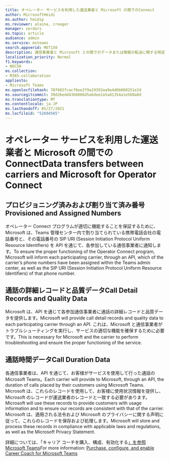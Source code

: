 ```yaml
---
title: オペレーター サービスを利用した運送業者と Microsoft の間でのConnect
author: MicrosoftHeidi
ms.author: heidip
ms.reviewer: alaina, creager
manager: serdars
ms.topic: article
audience: admin
ms.service: msteams
search.appverid: MET150
description: 通信事業者と Microsoft との間でのデータまたは情報の転送に関する特定のプライバシー情報(特にオペレーターとオペレーターとの関係) Connect。
localization_priority: Normal
f1.keywords:
- NOCSH
ms.collection:
- M365-collaboration
appliesto:
- Microsoft Teams
ms.openlocfilehash: 78f602fcacf6ee2f9a29393aa9a4d6b860251e2d
ms.sourcegitcommit: 39d26edd43b6066d5a6dee2a5ad1354a1e560a0d
ms.translationtype: MT
ms.contentlocale: ja-JP
ms.lasthandoff: 05/27/2021
ms.locfileid: "52694565"
---
```

# <a name="data-transfers-between-carriers-and-microsoft-for-operator-connect"></a><span data-ttu-id="0348d-103">オペレーター サービスを利用した運送業者と Microsoft の間でのConnect</span><span class="sxs-lookup"><span data-stu-id="0348d-103">Data transfers between carriers and Microsoft for Operator Connect</span></span>

## <a name="provisioned-and-assigned-numbers"></a><span data-ttu-id="0348d-104">プロビジョニング済みおよび割り当て済み番号</span><span class="sxs-lookup"><span data-stu-id="0348d-104">Provisioned and Assigned Numbers</span></span>

<span data-ttu-id="0348d-105">オペレーター Connect プログラムが適切に機能することを保証するために、Microsoft は、Teams 管理センター内で割り当てられている携帯電話会社の電話番号と、その電話番号の SIP URI (Session Initiation Protocol Uniform Resource Identifiers) を API を通じて、各参加している通信事業者に通知します。</span><span class="sxs-lookup"><span data-stu-id="0348d-105">To ensure the proper functioning of the Operator Connect program, Microsoft will inform each participating carrier, through an API, which of the carrier’s phone numbers have been assigned within the Teams admin center, as well as the SIP URI (Session Initiation Protocol Uniform Resource Identifiers) of that phone number.</span></span>

## <a name="call-detail-records-and-quality-data"></a><span data-ttu-id="0348d-106">通話の詳細レコードと品質データ</span><span class="sxs-lookup"><span data-stu-id="0348d-106">Call Detail Records and Quality Data</span></span>

<span data-ttu-id="0348d-107">Microsoft は、API を通じて各参加通信事業者に通話の詳細レコードと品質データを提供します。</span><span class="sxs-lookup"><span data-stu-id="0348d-107">Microsoft will provide call detail records and quality data to each participating carrier through an API.</span></span> <span data-ttu-id="0348d-108">これは、Microsoft と通信事業者がトラブルシューティングを実行し、サービスの適切な機能を確保するために必要です。</span><span class="sxs-lookup"><span data-stu-id="0348d-108">This is necessary for Microsoft and the carrier to perform troubleshooting and ensure the proper functioning of the service.</span></span>

## <a name="call-duration-data"></a><span data-ttu-id="0348d-109">通話時間データ</span><span class="sxs-lookup"><span data-stu-id="0348d-109">Call Duration Data</span></span>

<span data-ttu-id="0348d-110">各通信事業者は、API を通じて、お客様がサービスを使用して行った通話のMicrosoft Teams。</span><span class="sxs-lookup"><span data-stu-id="0348d-110">Each carrier will provide to Microsoft, through an API, the duration of calls placed by their customers using Microsoft Teams.</span></span> <span data-ttu-id="0348d-111">Microsoft は、これらのレコードを使用して、お客様に使用状況情報を提供し、Microsoft のレコードが運送業者のレコードと一致する必要があります。</span><span class="sxs-lookup"><span data-stu-id="0348d-111">Microsoft will use these records to provide customers with usage information and to ensure our records are consistent with that of the carrier.</span></span> <span data-ttu-id="0348d-112">Microsoft は、適用される法令および Microsoft のプライバシーに関する声明に従って、これらのレコードを保存および処理します。</span><span class="sxs-lookup"><span data-stu-id="0348d-112">Microsoft will store and process these records in compliance with applicable laws and regulations, as well as the Microsoft Privacy Statement.</span></span>

<span data-ttu-id="0348d-113">詳細については、「キャリア コーチを購入、構成、有効化する[」を参照Microsoft Teams](career-coach.md)</span><span class="sxs-lookup"><span data-stu-id="0348d-113">For more information: [Purchase, configure, and enable Career Coach for Microsoft Teams](career-coach.md)</span></span>
